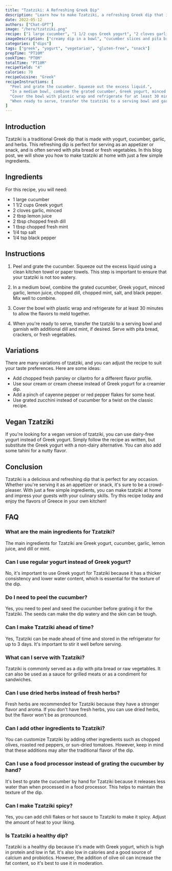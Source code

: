 ```yaml
---
title: "Tzatziki: A Refreshing Greek Dip"
description: "Learn how to make Tzatziki, a refreshing Greek dip that is perfect for any occasion. This easy recipe is made with yogurt, cucumber, garlic, and herbs, and is sure to be a crowd-pleaser."
date: 2022-05-12
authors: ["Chat-GPT"]
image: "/hero/tzatziki.png"
recipe: ["1 large cucumber", "1 1/2 cups Greek yogurt", "2 cloves garlic", "2 tbsp lemon juice", "2 tbsp chopped fresh dill", "1 tbsp chopped fresh mint", "1/4 tsp salt", "1/4 tsp black pepper"]
imageDescription: ["creamy dip in a bowl", "cucumber slices and pita bread on a plate", "white bowl with tzatziki and herbs"]
categories: ["dips"]
tags: ["greek", "yogurt", "vegetarian", "gluten-free", "snack"]
prepTime: "PT10M"
cookTime: "PT0M"
totalTime: "PT10M"
recipeYield: "4"
calories: 70
recipeCuisine: "Greek"
recipeInstructions: [
  "Peel and grate the cucumber. Squeeze out the excess liquid.",
  "In a medium bowl, combine the grated cucumber, Greek yogurt, minced garlic, lemon juice, chopped dill, chopped mint, salt, and black pepper. Mix well.",
  "Cover the bowl with plastic wrap and refrigerate for at least 30 minutes to allow the flavors to meld.",
  "When ready to serve, transfer the tzatziki to a serving bowl and garnish with additional dill and mint, if desired. Serve with pita bread, crackers, or fresh vegetables."
]
---
```


## Introduction

Tzatziki is a traditional Greek dip that is made with yogurt, cucumber, garlic, and herbs. This refreshing dip is perfect for serving as an appetizer or snack, and is often served with pita bread or fresh vegetables. In this blog post, we will show you how to make tzatziki at home with just a few simple ingredients. 

## Ingredients

For this recipe, you will need:

- 1 large cucumber
- 1 1/2 cups Greek yogurt
- 2 cloves garlic, minced
- 2 tbsp lemon juice
- 2 tbsp chopped fresh dill
- 1 tbsp chopped fresh mint
- 1/4 tsp salt
- 1/4 tsp black pepper

## Instructions

1. Peel and grate the cucumber. Squeeze out the excess liquid using a clean kitchen towel or paper towels. This step is important to ensure that your tzatziki is not too watery.

2. In a medium bowl, combine the grated cucumber, Greek yogurt, minced garlic, lemon juice, chopped dill, chopped mint, salt, and black pepper. Mix well to combine.

3. Cover the bowl with plastic wrap and refrigerate for at least 30 minutes to allow the flavors to meld together.

4. When you're ready to serve, transfer the tzatziki to a serving bowl and garnish with additional dill and mint, if desired. Serve with pita bread, crackers, or fresh vegetables.

## Variations

There are many variations of tzatziki, and you can adjust the recipe to suit your taste preferences. Here are some ideas:

- Add chopped fresh parsley or cilantro for a different flavor profile.
- Use sour cream or cream cheese instead of Greek yogurt for a creamier dip.
- Add a pinch of cayenne pepper or red pepper flakes for some heat.
- Use grated zucchini instead of cucumber for a twist on the classic recipe.

## Vegan Tzatziki

If you're looking for a vegan version of tzatziki, you can use dairy-free yogurt instead of Greek yogurt. Simply follow the recipe as written, but substitute the Greek yogurt with a non-dairy alternative. You can also add some tahini for a nutty flavor.

## Conclusion

Tzatziki is a delicious and refreshing dip that is perfect for any occasion. Whether you're serving it as an appetizer or snack, it's sure to be a crowd-pleaser. With just a few simple ingredients, you can make tzatziki at home and impress your guests with your culinary skills. Try this recipe today and enjoy the flavors of Greece in your own kitchen!

## FAQ

### What are the main ingredients for Tzatziki?

The main ingredients for Tzatziki are Greek yogurt, cucumber, garlic, lemon juice, and dill or mint.

### Can I use regular yogurt instead of Greek yogurt?

No, it's important to use Greek yogurt for Tzatziki because it has a thicker consistency and lower water content, which is essential for the texture of the dip.

### Do I need to peel the cucumber?

Yes, you need to peel and seed the cucumber before grating it for the Tzatziki. The seeds can make the dip watery and the skin can be tough.

### Can I make Tzatziki ahead of time?

Yes, Tzatziki can be made ahead of time and stored in the refrigerator for up to 3 days. It's important to stir it well before serving.

### What can I serve with Tzatziki?

Tzatziki is commonly served as a dip with pita bread or raw vegetables. It can also be used as a sauce for grilled meats or as a condiment for sandwiches.

### Can I use dried herbs instead of fresh herbs?

Fresh herbs are recommended for Tzatziki because they have a stronger flavor and aroma. If you don't have fresh herbs, you can use dried herbs, but the flavor won't be as pronounced.

### Can I add other ingredients to Tzatziki?

You can customize Tzatziki by adding other ingredients such as chopped olives, roasted red peppers, or sun-dried tomatoes. However, keep in mind that these additions may alter the traditional flavor of the dip.

### Can I use a food processor instead of grating the cucumber by hand?

It's best to grate the cucumber by hand for Tzatziki because it releases less water than when processed in a food processor. This helps to maintain the texture of the dip.

### Can I make Tzatziki spicy?

Yes, you can add chili flakes or hot sauce to Tzatziki to make it spicy. Adjust the amount of heat to your liking.

### Is Tzatziki a healthy dip?

Tzatziki is a healthy dip because it's made with Greek yogurt, which is high in protein and low in fat. It's also low in calories and a good source of calcium and probiotics. However, the addition of olive oil can increase the fat content, so it's best to use it in moderation.
